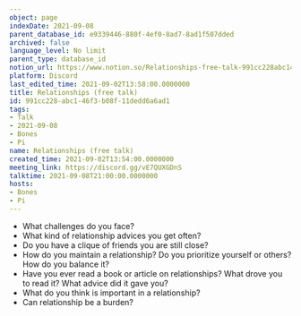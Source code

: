 ```yaml
---
object: page
indexDate: 2021-09-08
parent_database_id: e9339446-880f-4ef0-8ad7-8ad1f507dded
archived: false
language_level: No limit
parent_type: database_id
notion_url: https://www.notion.so/Relationships-free-talk-991cc228abc146f3b08f11dedd6a6ad1
platform: Discord
last_edited_time: 2021-09-02T13:58:00.0000000
title: Relationships (free talk)
id: 991cc228-abc1-46f3-b08f-11dedd6a6ad1
tags:
- Talk
- 2021-09-08
- Bones
- Pi
name: Relationships (free talk)
created_time: 2021-09-02T13:54:00.0000000
meeting_link: https://discord.gg/vE7QUXGDnS
talktime: 2021-09-08T21:00:00.0000000
hosts:
- Bones
- Pi
---
```



   - What challenges do you face?
   - What kind of relationship advices you get often?
   - Do you have a clique of friends you are still close?
   - How do you maintain a relationship? Do you prioritize yourself or others? How do you balance it?
   - Have you ever read a book or article on relationships? What drove you to read it? What advice did it gave you?
   - What do you think is important in a relationship?
   - Can relationship be a burden?










